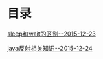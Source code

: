 # 目录
[sleep和wait的区别--2015-12-23](https://github.com/iranran/tech-articles/wiki/sleep%E5%92%8Cwait%E7%9A%84%E5%8C%BA%E5%88%AB)

[java反射相关知识--2015-12-24](https://github.com/iranran/tech-articles/wiki/java%E5%8F%8D%E5%B0%84%E7%9B%B8%E5%85%B3%E7%9F%A5%E8%AF%86)



